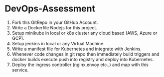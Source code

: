 # DevOps-Assessment

1. Fork this GitRepo in your GitHub Account.
2. Write a Dockerfile Nodejs for this project.
3. Setup minikube in local or k8s cluster any cloud based (AWS, Azure or GCP).
4. Setup jenkins in local or any Virtual Machine. 
5. Write a manifest file for Kubernetes and integrate with Jenkins.
6. Whenever code changes in git repo then immediately build triggers and docker builds execute push into registry and deploy into Kubernetes.
7. Deploy the ingress controller (nginx,envoy etc..) and map with this service.
